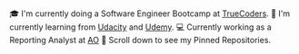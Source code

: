 🎓 I'm currently doing a Software Engineer Bootcamp at [TrueCoders](https://truecoders.io/).
🌱 I'm currently learning from [Udacity](https://www.udacity.com/) and [Udemy](https://www.udemy.com/course/100-days-of-code/learn/lecture/19211052#search).
💻 Currently working as a Reporting Analyst at [AO](https://www.linkedin.com/company/american-income-life-ao/)
📌 Scroll down to see my Pinned Repositories.

